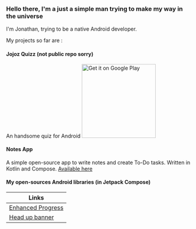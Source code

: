 ### Hello there, I'm a just a simple man trying to make my way in the universe

I'm Jonathan, trying to be a native Android developer.

My projects so far are :

#### Jojoz Quizz (not public repo sorry)
An handsome quiz for Android
[<img alt='Get it on Google Play' src='https://play.google.com/intl/en_us/badges/static/images/badges/en_badge_web_generic.png' width='200'/>](https://play.google.com/store/apps/details?id=com.nextfor.jojozquizz&pcampaignid=pcampaignidMKT-Other-global-all-co-prtnr-py-PartBadge-Mar2515-1)

#### Notes App
A simple open-source app to write notes and create To-Do tasks. Written in Kotlin and Compose.
[Available here](https://github.com/jojoyel/compose_notes_app)

#### My open-sources Android libraries (in Jetpack Compose)

|Links|
|-|
|[Enhanced Progress](https://github.com/jojoyel/enhanced-progress)|
|[Head up banner](https://github.com/jojoyel/head-up-banner)|
